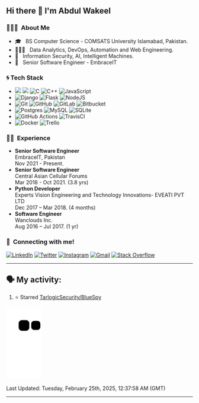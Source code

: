 ## Hi there 👋 I'm Abdul Wakeel


### 👨🏻‍💻 &nbsp;About Me

- 🎓 &nbsp; BS Computer Science - COMSATS University Islamabad, Pakistan.
- 👨🏻‍💻 &nbsp; Data Analytics, DevOps, Automation and Web Engineering.
- 💭 &nbsp; Information Security, AI, Intelligent Machines.
- :office: &nbsp; Senior Software Engineer - EmbraceIT

### :cyclone: Tech Stack
- <img src="https://img.shields.io/badge/python%20-%2314354C.svg?&style=for-the-badge&logo=python&logoColor=yellow"/> <img src="https://img.shields.io/badge/java%20-%2314354C.svg?&style=for-the-badge&logo=java&logoColor=blue"/> <img alt="C" src="https://img.shields.io/badge/c%20-%2300599C.svg?&style=for-the-badge&logo=c&logoColor=white"/> <img alt="C++" src="https://img.shields.io/badge/c++%20-%2300599C.svg?&style=for-the-badge&logo=c%2B%2B&ogoColor=white"/> <img alt="JavaScript" src="https://img.shields.io/badge/javascript%20-%23323330.svg?&style=for-the-badge&logo=javascript&logoColor=%23F7DF1E"/></br>
- <img alt="Django" src="https://img.shields.io/badge/django%20-%23092E20.svg?&style=for-the-badge&logo=django&logoColor=white"/> <img alt="Flask" src="https://img.shields.io/badge/flask%20-%23000.svg?&style=for-the-badge&logo=flask&logoColor=white"/> <img alt="NodeJS" src="https://img.shields.io/badge/node.js%20-%2343853D.svg?&style=for-the-badge&logo=node.js&logoColor=white"/></br>
- <img alt="Git" src="https://img.shields.io/badge/git%20-%23F05033.svg?&style=for-the-badge&logo=git&logoColor=white"/> <img alt="GitHub" src="https://img.shields.io/badge/github%20-%23121011.svg?&style=for-the-badge&logo=github&logoColor=white"/> <img alt="GitLab" src="https://img.shields.io/badge/gitlab%20-%23181717.svg?&style=for-the-badge&logo=gitlab&logoColor=white"/> <img alt="Bitbucket" src="https://img.shields.io/badge/bitbucket%20-%230047B3.svg?&style=for-the-badge&logo=bitbucket&logoColor=white"/></br>
- <img alt="Postgres" src ="https://img.shields.io/badge/postgres-%23316192.svg?&style=for-the-badge&logo=postgresql&logoColor=white"/> <img alt="MySQL" src="https://img.shields.io/badge/mysql-%2300f.svg?&style=for-the-badge&logo=mysql&logoColor=white"/> <img alt="SQLite" src ="https://img.shields.io/badge/sqlite-%2307405e.svg?&style=for-the-badge&logo=sqlite&logoColor=white"/></br>
- <img alt="GitHub Actions" src="https://img.shields.io/badge/github%20actions%20-%232671E5.svg?&style=for-the-badge&logo=github%20actions&logoColor=white"/> <img alt="TravisCI" src="https://img.shields.io/badge/travisci%20-%232B2F33.svg?&style=for-the-badge&logo=travis&logoColor=white"/></br>
- <img alt="Docker" src="https://img.shields.io/badge/docker%20-%230db7ed.svg?&style=for-the-badge&logo=docker&logoColor=white"/> <img alt="Trello" src="https://img.shields.io/badge/Trello%20-%23026AA7.svg?&style=for-the-badge&logo=Trello&logoColor=white"/>

### :man_technologist: &nbsp;Experience
- **Senior Software Engineer**</br>EmbraceIT, Pakistan</br>Nov 2021 - Present.
- **Senior Software Engineer**</br>Central Asian Cellular Forums</br>Mar 2018 - Oct 2021. (3.8 yrs)
- **Python Developer**</br>Experts Vision Engineering and Technology Innovations- EVEATI PVT LTD</br>Dec 2017 – Mar 2018. (4 months)
- **Software Engineer**</br> Wanclouds Inc.</br>Aug 2016 – Jul 2017. (1 yr)


### 🤝 &nbsp;Connecting with me!
<a href="https://www.linkedin.com/in/abdul-wakeel-271515aa/"><img alt="LinkedIn" src="https://img.shields.io/badge/linkedin%20-%230077B5.svg?&style=for-the-badge&logo=linkedin&logoColor=white"></a> <a href="https://twitter.com/hexawk"><img alt="Twitter" src="https://img.shields.io/badge/@hexawk%20-%231DA1F2.svg?&style=for-the-badge&logo=Twitter&logoColor=white"/></a> <a href="https://www.instagram.com/_wakeelkhan/"><img alt="Instagram" src="https://img.shields.io/badge/_wakeelkhan%20-%23E4405F.svg?&style=for-the-badge&logo=Instagram&logoColor=white"/></a> <a href="mailto:awkhan978@gmail.com"><img alt="Gmail" src="https://img.shields.io/badge/Gmail-D14836?style=for-the-badge&logo=gmail&logoColor=white" /></a> <a href="https://stackoverflow.com/users/9019880/abdul-wakeel"><img alt="Stack Overflow" src="https://img.shields.io/badge/-Stack%20overflow-FE7A16?style=for-the-badge&logo=stack-overflow&logoColor=white"/></a>


---

## 🗣 My activity:
<!--RECENT_ACTIVITY:start-->
1. ⭐ Starred [TarlogicSecurity/BlueSpy](https://github.com/TarlogicSecurity/BlueSpy)
<!--RECENT_ACTIVITY:end-->

![snake gif](https://github.com/a-wakeel/a-wakeel/blob/output/github-contribution-grid-snake.svg#gh-dark-mode-only)

<!--RECENT_ACTIVITY:last_update-->
Last Updated: Tuesday, February 25th, 2025, 12:37:58 AM (GMT)
<!--RECENT_ACTIVITY:last_update_end-->

---
